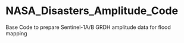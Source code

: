 # NASA_Disasters_Amplitude_Code
Base Code to prepare Sentinel-1A/B GRDH amplitude data for flood mapping
